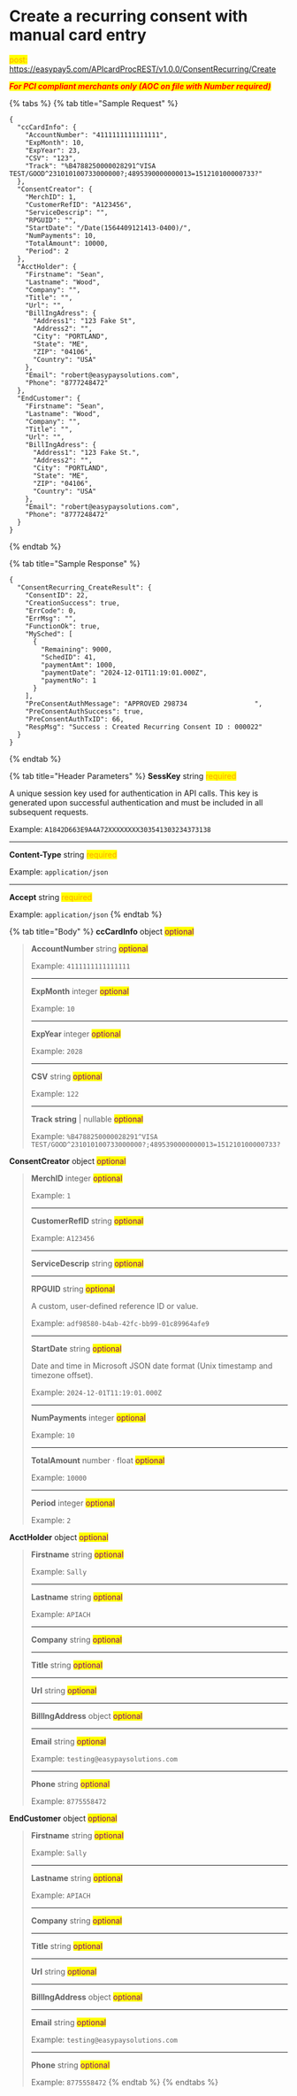 # Create a recurring consent with manual card entry

<mark style="color:orange;">post:</mark> https://easypay5.com/APIcardProcREST/v1.0.0/ConsentRecurring/Create

_<mark style="color:red;">**For PCI compliant merchants only (AOC on file with Number required)**</mark>_

{% tabs %}
{% tab title="Sample Request" %}
```clike
{
  "ccCardInfo": {
    "AccountNumber": "4111111111111111",
    "ExpMonth": 10,
    "ExpYear": 23,
    "CSV": "123",
    "Track": "%B4788250000028291^VISA TEST/GOOD^231010100733000000?;4895390000000013=151210100000733?"
  },
  "ConsentCreator": {
    "MerchID": 1,
    "CustomerRefID": "A123456",
    "ServiceDescrip": "",
    "RPGUID": "",
    "StartDate": "/Date(1564409121413-0400)/",
    "NumPayments": 10,
    "TotalAmount": 10000,
    "Period": 2
  },
  "AcctHolder": {
    "Firstname": "Sean",
    "Lastname": "Wood",
    "Company": "",
    "Title": "",
    "Url": "",
    "BillIngAdress": {
      "Address1": "123 Fake St",
      "Address2": "",
      "City": "PORTLAND",
      "State": "ME",
      "ZIP": "04106",
      "Country": "USA"
    },
    "Email": "robert@easypaysolutions.com",
    "Phone": "8777248472"
  },
  "EndCustomer": {
    "Firstname": "Sean",
    "Lastname": "Wood",
    "Company": "",
    "Title": "",
    "Url": "",
    "BillIngAdress": {
      "Address1": "123 Fake St.",
      "Address2": "",
      "City": "PORTLAND",
      "State": "ME",
      "ZIP": "04106",
      "Country": "USA"
    },
    "Email": "robert@easypaysolutions.com",
    "Phone": "8777248472"
  }
}
```
{% endtab %}

{% tab title="Sample Response" %}
```clike
{
  "ConsentRecurring_CreateResult": {
    "ConsentID": 22,
    "CreationSuccess": true,
    "ErrCode": 0,
    "ErrMsg": "",
    "FunctionOk": true,
    "MySched": [
      {
        "Remaining": 9000,
        "SchedID": 41,
        "paymentAmt": 1000,
        "paymentDate": "2024-12-01T11:19:01.000Z",
        "paymentNo": 1
      }
    ],
    "PreConsentAuthMessage": "APPROVED 298734                 ",
    "PreConsentAuthSuccess": true,
    "PreConsentAuthTxID": 66,
    "RespMsg": "Success : Created Recurring Consent ID : 000022"
  }
}
```
{% endtab %}

{% tab title="Header Parameters" %}
**SessKey** string <mark style="color:orange;">required</mark>

A unique session key used for authentication in API calls. This key is generated upon successful authentication and must be included in all subsequent requests.

Example: `A1842D663E9A4A72XXXXXXXX303541303234373138`

***

**Content-Type** string <mark style="color:orange;">required</mark>

Example: `application/json`

***

**Accept** string <mark style="color:orange;">required</mark>

Example: `application/json`
{% endtab %}

{% tab title="Body" %}
**ccCardInfo** object <mark style="color:purple;">optional</mark>

> **AccountNumber** string <mark style="color:purple;">optional</mark>
>
> Example: `4111111111111111`
>
> ***
>
> **ExpMonth** integer <mark style="color:purple;">optional</mark>
>
> Example: `10`
>
> ***
>
> **ExpYear** integer <mark style="color:purple;">optional</mark>
>
> Example: `2028`
>
> ***
>
> **CSV** string <mark style="color:purple;">optional</mark>
>
> Example: `122`
>
> ***
>
> **Track string** | nullable <mark style="color:purple;">optional</mark>
>
> Example: `%B4788250000028291^VISA TEST/GOOD^231010100733000000?;4895390000000013=151210100000733?`

**ConsentCreator** object <mark style="color:purple;">optional</mark>

> **MerchID** integer <mark style="color:purple;">optional</mark>
>
> Example: `1`
>
> ***
>
> **CustomerRefID** string <mark style="color:purple;">optional</mark>
>
> Example: `A123456`
>
> ***
>
> **ServiceDescrip** string <mark style="color:purple;">optional</mark>
>
> ***
>
> **RPGUID** string <mark style="color:purple;">optional</mark>
>
> A custom, user-defined reference ID or value.
>
> Example: `adf98580-b4ab-42fc-bb99-01c89964afe9`
>
> ***
>
> **StartDate** string <mark style="color:purple;">optional</mark>
>
> Date and time in Microsoft JSON date format (Unix timestamp and timezone offset).
>
> Example: `2024-12-01T11:19:01.000Z`
>
> ***
>
> **NumPayments** integer <mark style="color:purple;">optional</mark>
>
> Example: `10`
>
> ***
>
> **TotalAmount** number · float <mark style="color:purple;">optional</mark>
>
> Example: `10000`
>
> ***
>
> **Period** integer <mark style="color:purple;">optional</mark>
>
> Example: `2`

**AcctHolder** object <mark style="color:purple;">optional</mark>

> **Firstname** string <mark style="color:purple;">optional</mark>
>
> Example: `Sally`
>
> ***
>
> **Lastname** string <mark style="color:purple;">optional</mark>
>
> Example: `APIACH`
>
> ***
>
> **Company** string <mark style="color:purple;">optional</mark>
>
> ***
>
> **Title** string <mark style="color:purple;">optional</mark>
>
> ***
>
> **Url** string <mark style="color:purple;">optional</mark>
>
> ***
>
> **BillIngAddress** object <mark style="color:purple;">optional</mark>
>
> ***
>
> **Email** string <mark style="color:purple;">optional</mark>
>
> Example: `testing@easypaysolutions.com`
>
> ***
>
> **Phone** string <mark style="color:purple;">optional</mark>
>
> Example: `8775558472`

**EndCustomer** object <mark style="color:purple;">optional</mark>

> **Firstname** string <mark style="color:purple;">optional</mark>
>
> Example: `Sally`
>
> ***
>
> **Lastname** string <mark style="color:purple;">optional</mark>
>
> Example: `APIACH`
>
> ***
>
> **Company** string <mark style="color:purple;">optional</mark>
>
> ***
>
> **Title** string <mark style="color:purple;">optional</mark>
>
> ***
>
> **Url** string <mark style="color:purple;">optional</mark>
>
> ***
>
> **BillIngAddress** object <mark style="color:purple;">optional</mark>
>
> ***
>
> **Email** string <mark style="color:purple;">optional</mark>
>
> Example: `testing@easypaysolutions.com`
>
> ***
>
> **Phone** string <mark style="color:purple;">optional</mark>
>
> Example: `8775558472`
{% endtab %}
{% endtabs %}
